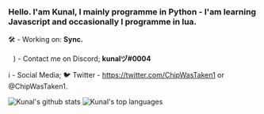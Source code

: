 
###  Hello. I'am Kunal, I mainly programme in Python - I'am learning Javascript and occasionally I programme in lua.

🛠 - Working on: **Sync.** 

<img src="https://raw.githubusercontent.com/zredrum/zredrum/master/discord.svg/" width="10" height="10">) - Contact me on Discord; **kunalヅ#0004**

 ℹ - Social Media;
    🐦 Twitter - https://twitter.com/ChipWasTaken1 or @ChipWasTaken1.
    
 ![Kunal's github stats](https://github-readme-stats.vercel.app/api?username=Kunal0004&show_icons=true)
 ![Kunal's top languages](https://github-readme-stats.vercel.app/api/top-langs/?username=Kunal0004)

